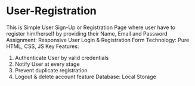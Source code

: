# User-Registration
This is Simple User Sign-Up or Registration Page where user have to register him/herself by providing their Name, Email and Password
Assignment: Responsive User Login & Registration Form
Technology: Pure HTML, CSS, JS
Key Features:
1.	Authenticate User by valid credentials
2.	Notify User at every stage
3.	Prevent duplicate registration
4.	Logout & delete account feature
Database: Local Storage
